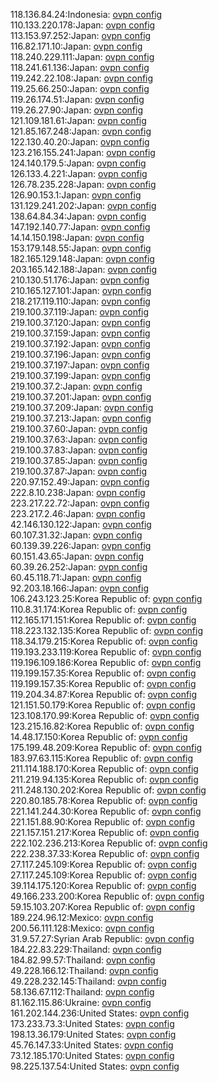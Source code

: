 118.136.84.24:Indonesia: [ovpn config](vpn/118_136_84_24.ovpn)  
110.133.220.178:Japan: [ovpn config](vpn/110_133_220_178.ovpn)  
113.153.97.252:Japan: [ovpn config](vpn/113_153_97_252.ovpn)  
116.82.171.10:Japan: [ovpn config](vpn/116_82_171_10.ovpn)  
118.240.229.111:Japan: [ovpn config](vpn/118_240_229_111.ovpn)  
118.241.61.136:Japan: [ovpn config](vpn/118_241_61_136.ovpn)  
119.242.22.108:Japan: [ovpn config](vpn/119_242_22_108.ovpn)  
119.25.66.250:Japan: [ovpn config](vpn/119_25_66_250.ovpn)  
119.26.174.51:Japan: [ovpn config](vpn/119_26_174_51.ovpn)  
119.26.27.90:Japan: [ovpn config](vpn/119_26_27_90.ovpn)  
121.109.181.61:Japan: [ovpn config](vpn/121_109_181_61.ovpn)  
121.85.167.248:Japan: [ovpn config](vpn/121_85_167_248.ovpn)  
122.130.40.20:Japan: [ovpn config](vpn/122_130_40_20.ovpn)  
123.216.155.241:Japan: [ovpn config](vpn/123_216_155_241.ovpn)  
124.140.179.5:Japan: [ovpn config](vpn/124_140_179_5.ovpn)  
126.133.4.221:Japan: [ovpn config](vpn/126_133_4_221.ovpn)  
126.78.235.228:Japan: [ovpn config](vpn/126_78_235_228.ovpn)  
126.90.153.1:Japan: [ovpn config](vpn/126_90_153_1.ovpn)  
131.129.241.202:Japan: [ovpn config](vpn/131_129_241_202.ovpn)  
138.64.84.34:Japan: [ovpn config](vpn/138_64_84_34.ovpn)  
147.192.140.77:Japan: [ovpn config](vpn/147_192_140_77.ovpn)  
14.14.150.198:Japan: [ovpn config](vpn/14_14_150_198.ovpn)  
153.179.148.55:Japan: [ovpn config](vpn/153_179_148_55.ovpn)  
182.165.129.148:Japan: [ovpn config](vpn/182_165_129_148.ovpn)  
203.165.142.188:Japan: [ovpn config](vpn/203_165_142_188.ovpn)  
210.130.51.176:Japan: [ovpn config](vpn/210_130_51_176.ovpn)  
210.165.127.101:Japan: [ovpn config](vpn/210_165_127_101.ovpn)  
218.217.119.110:Japan: [ovpn config](vpn/218_217_119_110.ovpn)  
219.100.37.119:Japan: [ovpn config](vpn/219_100_37_119.ovpn)  
219.100.37.120:Japan: [ovpn config](vpn/219_100_37_120.ovpn)  
219.100.37.159:Japan: [ovpn config](vpn/219_100_37_159.ovpn)  
219.100.37.192:Japan: [ovpn config](vpn/219_100_37_192.ovpn)  
219.100.37.196:Japan: [ovpn config](vpn/219_100_37_196.ovpn)  
219.100.37.197:Japan: [ovpn config](vpn/219_100_37_197.ovpn)  
219.100.37.199:Japan: [ovpn config](vpn/219_100_37_199.ovpn)  
219.100.37.2:Japan: [ovpn config](vpn/219_100_37_2.ovpn)  
219.100.37.201:Japan: [ovpn config](vpn/219_100_37_201.ovpn)  
219.100.37.209:Japan: [ovpn config](vpn/219_100_37_209.ovpn)  
219.100.37.213:Japan: [ovpn config](vpn/219_100_37_213.ovpn)  
219.100.37.60:Japan: [ovpn config](vpn/219_100_37_60.ovpn)  
219.100.37.63:Japan: [ovpn config](vpn/219_100_37_63.ovpn)  
219.100.37.83:Japan: [ovpn config](vpn/219_100_37_83.ovpn)  
219.100.37.85:Japan: [ovpn config](vpn/219_100_37_85.ovpn)  
219.100.37.87:Japan: [ovpn config](vpn/219_100_37_87.ovpn)  
220.97.152.49:Japan: [ovpn config](vpn/220_97_152_49.ovpn)  
222.8.10.238:Japan: [ovpn config](vpn/222_8_10_238.ovpn)  
223.217.22.72:Japan: [ovpn config](vpn/223_217_22_72.ovpn)  
223.217.2.46:Japan: [ovpn config](vpn/223_217_2_46.ovpn)  
42.146.130.122:Japan: [ovpn config](vpn/42_146_130_122.ovpn)  
60.107.31.32:Japan: [ovpn config](vpn/60_107_31_32.ovpn)  
60.139.39.226:Japan: [ovpn config](vpn/60_139_39_226.ovpn)  
60.151.43.65:Japan: [ovpn config](vpn/60_151_43_65.ovpn)  
60.39.26.252:Japan: [ovpn config](vpn/60_39_26_252.ovpn)  
60.45.118.71:Japan: [ovpn config](vpn/60_45_118_71.ovpn)  
92.203.18.166:Japan: [ovpn config](vpn/92_203_18_166.ovpn)  
106.243.123.25:Korea Republic of: [ovpn config](vpn/106_243_123_25.ovpn)  
110.8.31.174:Korea Republic of: [ovpn config](vpn/110_8_31_174.ovpn)  
112.165.171.151:Korea Republic of: [ovpn config](vpn/112_165_171_151.ovpn)  
118.223.132.135:Korea Republic of: [ovpn config](vpn/118_223_132_135.ovpn)  
118.34.179.215:Korea Republic of: [ovpn config](vpn/118_34_179_215.ovpn)  
119.193.233.119:Korea Republic of: [ovpn config](vpn/119_193_233_119.ovpn)  
119.196.109.186:Korea Republic of: [ovpn config](vpn/119_196_109_186.ovpn)  
119.199.157.35:Korea Republic of: [ovpn config](vpn/119_199_157_35.ovpn)  
119.199.157.35:Korea Republic of: [ovpn config](vpn/119_199_157_35.ovpn)  
119.204.34.87:Korea Republic of: [ovpn config](vpn/119_204_34_87.ovpn)  
121.151.50.179:Korea Republic of: [ovpn config](vpn/121_151_50_179.ovpn)  
123.108.170.99:Korea Republic of: [ovpn config](vpn/123_108_170_99.ovpn)  
123.215.16.82:Korea Republic of: [ovpn config](vpn/123_215_16_82.ovpn)  
14.48.17.150:Korea Republic of: [ovpn config](vpn/14_48_17_150.ovpn)  
175.199.48.209:Korea Republic of: [ovpn config](vpn/175_199_48_209.ovpn)  
183.97.63.115:Korea Republic of: [ovpn config](vpn/183_97_63_115.ovpn)  
211.114.188.170:Korea Republic of: [ovpn config](vpn/211_114_188_170.ovpn)  
211.219.94.135:Korea Republic of: [ovpn config](vpn/211_219_94_135.ovpn)  
211.248.130.202:Korea Republic of: [ovpn config](vpn/211_248_130_202.ovpn)  
220.80.185.78:Korea Republic of: [ovpn config](vpn/220_80_185_78.ovpn)  
221.141.244.30:Korea Republic of: [ovpn config](vpn/221_141_244_30.ovpn)  
221.151.88.90:Korea Republic of: [ovpn config](vpn/221_151_88_90.ovpn)  
221.157.151.217:Korea Republic of: [ovpn config](vpn/221_157_151_217.ovpn)  
222.102.236.213:Korea Republic of: [ovpn config](vpn/222_102_236_213.ovpn)  
222.238.37.33:Korea Republic of: [ovpn config](vpn/222_238_37_33.ovpn)  
27.117.245.109:Korea Republic of: [ovpn config](vpn/27_117_245_109.ovpn)  
27.117.245.109:Korea Republic of: [ovpn config](vpn/27_117_245_109.ovpn)  
39.114.175.120:Korea Republic of: [ovpn config](vpn/39_114_175_120.ovpn)  
49.166.233.200:Korea Republic of: [ovpn config](vpn/49_166_233_200.ovpn)  
59.15.103.207:Korea Republic of: [ovpn config](vpn/59_15_103_207.ovpn)  
189.224.96.12:Mexico: [ovpn config](vpn/189_224_96_12.ovpn)  
200.56.111.128:Mexico: [ovpn config](vpn/200_56_111_128.ovpn)  
31.9.57.27:Syrian Arab Republic: [ovpn config](vpn/31_9_57_27.ovpn)  
184.22.83.229:Thailand: [ovpn config](vpn/184_22_83_229.ovpn)  
184.82.99.57:Thailand: [ovpn config](vpn/184_82_99_57.ovpn)  
49.228.166.12:Thailand: [ovpn config](vpn/49_228_166_12.ovpn)  
49.228.232.145:Thailand: [ovpn config](vpn/49_228_232_145.ovpn)  
58.136.67.112:Thailand: [ovpn config](vpn/58_136_67_112.ovpn)  
81.162.115.86:Ukraine: [ovpn config](vpn/81_162_115_86.ovpn)  
161.202.144.236:United States: [ovpn config](vpn/161_202_144_236.ovpn)  
173.233.73.3:United States: [ovpn config](vpn/173_233_73_3.ovpn)  
198.13.36.179:United States: [ovpn config](vpn/198_13_36_179.ovpn)  
45.76.147.33:United States: [ovpn config](vpn/45_76_147_33.ovpn)  
73.12.185.170:United States: [ovpn config](vpn/73_12_185_170.ovpn)  
98.225.137.54:United States: [ovpn config](vpn/98_225_137_54.ovpn)  
